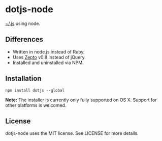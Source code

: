 # dotjs-node

[~/.js](https://github.com/defunkt/dotjs) using node.

## Differences

* Written in node.js instead of Ruby.
* Uses [Zepto](https://github.com/madrobby/zepto) v0.8 instead of jQuery.
* Installed and uninstalled via NPM.

## Installation

    npm install dotjs --global

**Note:** The installer is currently only fully supported on OS X. Support for other platforms is welcomed.

## License

dotjs-node uses the MIT license. See LICENSE for more details.
